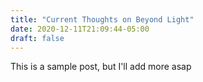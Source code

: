 ```yaml
---
title: "Current Thoughts on Beyond Light"
date: 2020-12-11T21:09:44-05:00
draft: false
---
```

This is a sample post, but I'll add more asap
